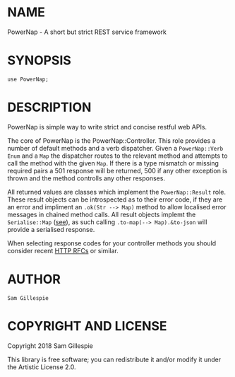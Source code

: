 NAME
====

PowerNap - A short but strict REST service framework

SYNOPSIS
========

    use PowerNap;

DESCRIPTION
===========

PowerNap is simple way to write strict and concise restful web APIs.

The core of PowerNap is the PowerNap::Controller. This role provides a number of default methods and a verb dispatcher. Given a `PowerNap::Verb` `Enum` and a `Map` the dispatcher routes to the relevant method and attempts to call the method with the given `Map`. If there is a type mismatch or missing required pairs a 501 response will be returned, 500 if any other exception is thrown and the method controlls any other responses.

All returned values are classes which implement the `PowerNap::Result` role. These result objects can be introspected as to their error code, if they are an error and impliment an `.ok(Str --> Map)` method to allow localised error messages in chained method calls. All result objects implemt the `Serialise::Map` ([see](http://modules.perl6.org/dist/Serialise::Map:cpan:SAMGWISE)), as such calling `.to-map(--> Map).&to-json` will provide a serialised response.

When selecting response codes for your controller methods you should consider recent [HTTP RFCs](https://www.w3.org/Protocols/rfc2616/rfc2616-sec10.html) or similar.

AUTHOR
======

    Sam Gillespie

COPYRIGHT AND LICENSE
=====================

Copyright 2018 Sam Gillespie

This library is free software; you can redistribute it and/or modify it under the Artistic License 2.0.

